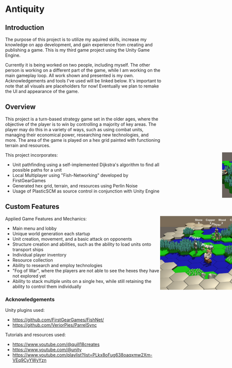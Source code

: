 # Antiquity

<div style="width: 1000px; height 600px;"><img src="https://github.com/edwarddemy/AntiquityGameProject/blob/main/a3.PNG?raw=true" width="25%" height="25%" align="right"></div>


## Introduction
The purpose of this project is to utilize my aquired skills, increase my knowledge on app development, and gain experience from creating and publishing a game. This is my third game project using the Unity Game Engine. 

Currently it is being worked on two people, including myself. The other person is working on a different part of the game, while I am working on the main gameplay loop. All work shown and presented is my own. Acknowledgements and tools I've used will be linked below. It's important to note that all visuals are placeholders for now! Eventually we plan to remake the UI and appearance of the game.

## Overview

This project is a turn-based strategy game set in the older ages, where the objective of the player is to win by controlling a majority of key areas. The player may do this in a variety of ways, such as using combat units, managing their economical power, researching new technologies, and more. The area of the game is played on a hex grid painted with functioning terrain and resources.

<div style="width: 1000px; height 600px;"><img src="https://github.com/edwarddemy/AntiquityGameProject/blob/main/a5.PNG?raw=true" width="30%" height="30%" align="right"></div>

This project incorporates:
  - Unit pathfinding using a self-implemented Dijkstra's algorithm to find all possible paths for a unit
  - Local Multiplayer using "Fish-Networking" developed by FirstGearGames
  - Generated hex grid, terrain, and resources using Perlin Noise
  - Usage of PlasticSCM as source control in conjunction with Unity Engine

## Custom Features

<div style="width: 1000px; height 600px;"><img src="https://github.com/edwarddemy/AntiquityGameProject/blob/main/a6.gif?raw=true" width="50%" height="50%" align="right"></div>

Applied Game Features and Mechanics:

- Main menu and lobby
- Unique world generation each startup
- Unit creation, movement, and a basic attack on opponents
- Structure creation and abilities, such as the ability to load units onto transport ships
- Individual player inventory
- Resource collection
- Ability to research and employ technologies
- "Fog of War", where the players are not able to see the hexes they have not explored yet
- Ability to stack multiple units on a single hex, while still retaining the ability to control them individually

### Acknowledgements

Unity plugins used:
- https://github.com/FirstGearGames/FishNet/
- https://github.com/VeriorPies/ParrelSync

Tutorials and resources used:
- https://www.youtube.com/@quill18creates
- https://www.youtube.com/@unity
- https://www.youtube.com/playlist?list=PLkx8oFug638oaqxmw2Xm-VEq9CyYWyYzn

